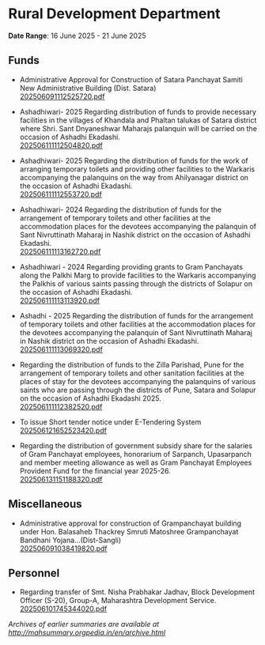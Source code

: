 # Rural Development Department

**Date Range**: 16 June 2025 - 21 June 2025


## Funds
- Administrative Approval for Construction of  Satara Panchayat Samiti New Administrative Building (Dist. Satara)\
  [202506091112525720.pdf](https://gr.maharashtra.gov.in/Site/Upload/Government%20Resolutions/English/202506091112525720.pdf)

- Ashadhiwari- 2025 Regarding distribution of funds to provide necessary facilities in the villages of Khandala and Phaltan talukas of Satara district where Shri. Sant Dnyaneshwar Maharajs palanquin will be carried on the occasion of Ashadhi Ekadashi.\
  [202506111112504820.pdf](https://gr.maharashtra.gov.in/Site/Upload/Government%20Resolutions/English/202506111112504820.pdf)

- Ashadhiwari- 2025 Regarding the distribution of funds for the work of arranging temporary toilets and providing other facilities to the Warkaris accompanying the palanquins on the way from Ahilyanagar district on the occasion of Ashadhi Ekadashi.\
  [202506111112553720.pdf](https://gr.maharashtra.gov.in/Site/Upload/Government%20Resolutions/English/202506111112553720.pdf)

- Ashadhiwari- 2024  Regarding the distribution of funds for the arrangement of temporary toilets and other facilities at the accommodation places for the devotees accompanying the palanquin of Sant Nivruttinath Maharaj in Nashik district on the occasion of Ashadhi Ekadashi.\
  [202506111113162720.pdf](https://gr.maharashtra.gov.in/Site/Upload/Government%20Resolutions/English/202506111113162720.pdf)

- Ashadhiwari - 2024  Regarding providing grants to Gram Panchayats along the Palkhi Marg to provide facilities to the Warkaris accompanying the Palkhis of various saints passing through the districts of Solapur on the occasion of Ashadhi Ekadashi.\
  [202506111113113920.pdf](https://gr.maharashtra.gov.in/Site/Upload/Government%20Resolutions/English/202506111113113920.pdf)

- Ashadhi - 2025 Regarding the distribution of funds for the arrangement of temporary toilets and other facilities at the accommodation places for the devotees accompanying the palanquin of Sant Nivruttinath Maharaj in Nashik district on the occasion of Ashadhi Ekadashi.\
  [202506111113069320.pdf](https://gr.maharashtra.gov.in/Site/Upload/Government%20Resolutions/English/202506111113069320.pdf)

- Regarding the distribution of funds to the Zilla Parishad, Pune for the arrangement of temporary toilets and other sanitation facilities at the places of stay for the devotees accompanying the palanquins of various saints who are passing through the districts of Pune, Satara and Solapur on the occasion of Ashadhi Ekadashi 2025.\
  [202506111112382520.pdf](https://gr.maharashtra.gov.in/Site/Upload/Government%20Resolutions/English/202506111112382520.pdf)

- To issue Short tender notice under E-Tendering System\
  [202506121652523420.pdf](https://gr.maharashtra.gov.in/Site/Upload/Government%20Resolutions/English/202506121652523420.pdf)

- Regarding the distribution of government subsidy share for the salaries of Gram Panchayat employees, honorarium of Sarpanch, Upasarpanch and member meeting allowance as well as Gram Panchayat Employees Provident Fund for the financial year 2025-26.\
  [202506131151188320.pdf](https://gr.maharashtra.gov.in/Site/Upload/Government%20Resolutions/English/202506131151188320.pdf)

## Miscellaneous
- Administrative approval for construction of Grampanchayat building under Hon. Balasaheb Thackrey Smruti Matoshree Grampanchayat Bandhani Yojana...(Dist-Sangli)\
  [202506091038419820.pdf](https://gr.maharashtra.gov.in/Site/Upload/Government%20Resolutions/English/202506091038419820.pdf)

## Personnel
- Regarding transfer of Smt. Nisha Prabhakar Jadhav, Block Development Officer (S-20), Group-A, Maharashtra Development Service.\
  [202506101745344020.pdf](https://gr.maharashtra.gov.in/Site/Upload/Government%20Resolutions/English/202506101745344020.pdf)


*Archives of earlier summaries are available at http://mahsummary.orgpedia.in/en/archive.html*